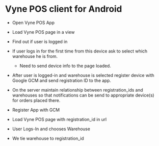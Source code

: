 # Vyne POS client for Android

- Open Vyne POS App
- Load Vyne POS page in a view
- Find out if user is logged in
- If user logs in for the first time from this device ask to select which warehouse he is from.
    - Need to send device info to the page loaded.
- After user is logged-in and warehouse is selected
  register device with Google GCM and send registration ID to the app.
- On the server maintain relationship between registration_ids and warehouses
  so that notifications can be send to appropriate device(s) for orders placed there.

- Register App with GCM
- Load Vyne POS page with registration_id in url
- User Logs-In and chooses Warehouse
- We tie warehouse to registration_id

